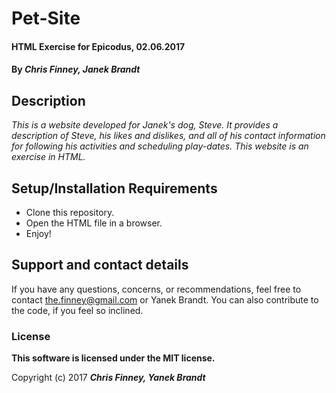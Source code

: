 # Pet-Site

#### **HTML Exercise for Epicodus, 02.06.2017**

#### By _**Chris Finney, Janek Brandt**_

## Description

_This is a website developed for Janek's dog, Steve. It provides a description of Steve, his likes and dislikes, and all of his contact information for following his activities and scheduling play-dates. This website is an exercise in HTML._

## Setup/Installation Requirements

* Clone this repository.
* Open the HTML file in a browser.
* Enjoy!

## Support and contact details

If you have any questions, concerns, or recommendations, feel free to contact the.finney@gmail.com or Yanek Brandt. You can also contribute to the code, if you feel so inclined.

### License

**This software is licensed under the MIT license.**

Copyright (c) 2017 **_Chris Finney, Yanek Brandt_**
